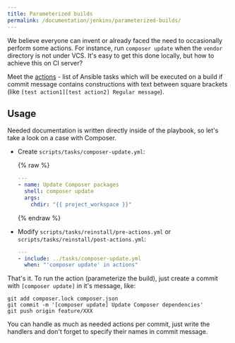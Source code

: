 ```yaml
---
title: Parameterized builds
permalink: /documentation/jenkins/parameterized-builds/
---
```


We believe everyone can invent or already faced the need to occasionally perform some actions. For instance, run `composer update` when the `vendor` directory is not under VCS. It's easy to get this done locally, but how to achieve this on CI server?

Meet the [actions](https://github.com/BR0kEN-/cikit/tree/master/cmf/all/scripts/tasks/reinstall/pre-actions.yml) - list of Ansible tasks which will be executed on a build if commit message contains constructions with text between square brackets (like `[test action1][test action2] Regular message`).

## Usage

Needed documentation is written directly inside of the playbook, so let's take a look on a case with Composer.

- Create `scripts/tasks/composer-update.yml`:

  {% raw %}
  ```yaml
  ---
  - name: Update Composer packages
    shell: composer update
    args:
      chdir: "{{ project_workspace }}"
  ```
  {% endraw %}

- Modify `scripts/tasks/reinstall/pre-actions.yml` or `scripts/tasks/reinstall/post-actions.yml`:

  ```yaml
  ---
  - include: ../tasks/composer-update.yml
    when: "'composer update' in actions"
  ```

That's it. To run the action (parameterize the build), just create a commit with `[composer update]` in it's message, like:

```shell
git add composer.lock composer.json
git commit -m '[composer update] Update Composer dependencies'
git push origin feature/XXX
```

You can handle as much as needed actions per commit, just write the handlers and don't forget to specify their names in commit message.
